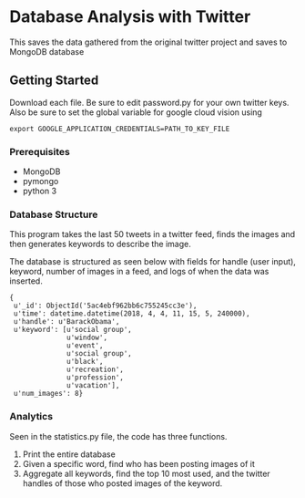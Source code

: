 # Database Analysis with Twitter
This saves the data gathered from the original twitter project and saves to MongoDB database

## Getting Started
Download each file. Be sure to edit password.py for your own twitter keys. Also be sure to set the global variable for google cloud vision using
```
export GOOGLE_APPLICATION_CREDENTIALS=PATH_TO_KEY_FILE
```
### Prerequisites
- MongoDB
- pymongo 
- python 3

### Database Structure
This program takes the last 50 tweets in a twitter feed, finds the images and then generates keywords to describe the image.

The database is structured as seen below with fields for handle (user input), keyword, number of images in a feed, and logs of when the data was inserted.
```
{
 u'_id': ObjectId('5ac4ebf962bb6c755245cc3e'),
 u'time': datetime.datetime(2018, 4, 4, 11, 15, 5, 240000),
 u'handle': u'BarackObama',
 u'keyword': [u'social group',
              u'window',
              u'event',
              u'social group',
              u'black',
              u'recreation',
              u'profession',
              u'vacation'],
 u'num_images': 8}
```

### Analytics
Seen in the statistics.py file, the code has three functions.
1. Print the entire database 
1. Given a specific word, find who has been posting images of it
1. Aggregate all keywords, find the top 10 most used, and the twitter handles of those who posted images of the keyword.

